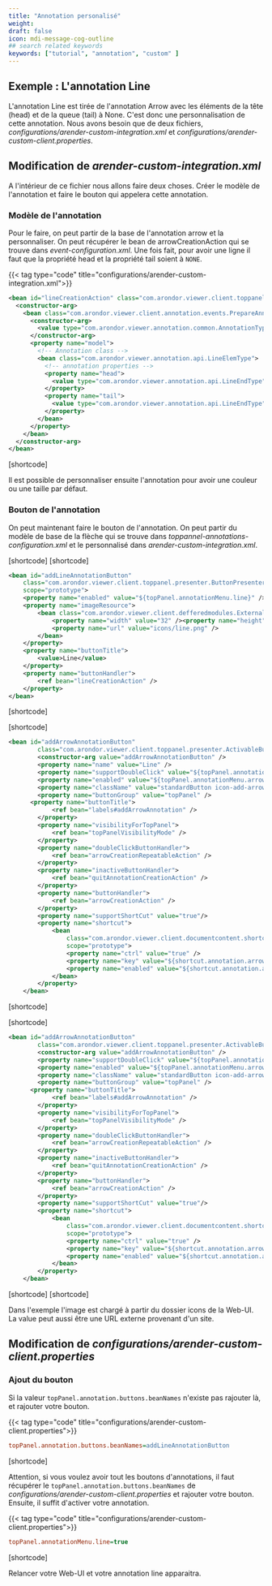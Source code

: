 ```yaml
---
title: "Annotation personalisé"
weight: 
draft: false
icon: mdi-message-cog-outline
## search related keywords
keywords: ["tutorial", "annotation", "custom" ]
---
```


## Exemple : L'annotation Line

L'annotation Line est tirée de l'annotation Arrow avec les éléments de
la tête (head) et de la queue (tail) à None. C'est donc une
personnalisation de cette annotation. Nous avons besoin que de deux
fichiers, _configurations/arender-custom-integration.xml_
et _configurations/arender-custom-client.properties_.

## Modification de _arender-custom-integration.xml_

A l'intérieur de ce fichier nous allons faire deux choses. Créer le
modèle de l'annotation et faire le bouton qui appelera cette
annotation.

### Modèle de l'annotation

Pour le faire, on peut partir de la base de l'annotation arrow et la
personnaliser. On peut récupérer le bean de arrowCreationAction qui se
trouve dans _event-configuration.xml_. Une
fois fait, pour avoir une ligne il faut que la propriété head et la
propriété tail soient à `NONE`.

{{< tag type="code" title="configurations/arender-custom-integration.xml">}}

``` xml
<bean id="lineCreationAction" class="com.arondor.viewer.client.toppanel.behavior.annotation.CreateAnnotationButtonHandler">
  <constructor-arg>
    <bean class="com.arondor.viewer.client.annotation.events.PrepareAnnotationCreationEvent">
      <constructor-arg>
        <value type="com.arondor.viewer.annotation.common.AnnotationType">Line</value>
      </constructor-arg>
      <property name="model">
        <!-- Annotation class -->
        <bean class="com.arondor.viewer.annotation.api.LineElemType">
          <!-- annotation properties -->
          <property name="head">
            <value type="com.arondor.viewer.annotation.api.LineEndType">NONE</value>
          </property>
          <property name="tail">
            <value type="com.arondor.viewer.annotation.api.LineEndType">NONE</value>
          </property>
        </bean>
      </property>
    </bean>
  </constructor-arg>
</bean>
```

[shortcode]

Il est possible de personnaliser ensuite l'annotation pour avoir une
couleur ou une taille par défaut.

### Bouton de l'annotation

On peut maintenant faire le bouton de l'annotation. On peut partir du
modèle de base de la flèche qui se trouve dans _toppannel-annotations-configuration.xml_
et le personnalisé dans _arender-custom-integration.xml_.

[shortcode]
[shortcode]

``` xml
<bean id="addLineAnnotationButton"
    class="com.arondor.viewer.client.toppanel.presenter.ButtonPresenter"
    scope="prototype">
    <property name="enabled" value="${topPanel.annotationMenu.line}" />
    <property name="imageResource">
        <bean class="com.arondor.viewer.client.defferedmodules.ExternalImageResource">
            <property name="width" value="32" /><property name="height" value="32" />
            <property name="url" value="icons/line.png" />
        </bean>
    </property>
    <property name="buttonTitle">
        <value>Line</value>
    </property>
    <property name="buttonHandler">
        <ref bean="lineCreationAction" />
    </property>
</bean>
```

[shortcode]

[shortcode]

``` xml
<bean id="addArrowAnnotationButton"
		class="com.arondor.viewer.client.toppanel.presenter.ActivableButtonPresenter">
		<constructor-arg value="addArrowAnnotationButton" />
		<property name="name" value="Line" />
		<property name="supportDoubleClick" value="${topPanel.annotationMenu.arrow.repeat}" />
		<property name="enabled" value="${topPanel.annotationMenu.arrow}" />
		<property name="className" value="standardButton icon-add-arrow toppanelButton" />
		<property name="buttonGroup" value="topPanel" />
	  <property name="buttonTitle">
			<ref bean="labels#addArrowAnnotation" />
		</property>
		<property name="visibilityForTopPanel">
			<ref bean="topPanelVisibilityMode" />
		</property>
		<property name="doubleClickButtonHandler">
			<ref bean="arrowCreationRepeatableAction" />
		</property>
		<property name="inactiveButtonHandler">
			<ref bean="quitAnnotationCreationAction" />
		</property>
		<property name="buttonHandler">
			<ref bean="arrowCreationAction" />
		</property>
		<property name="supportShortCut" value="true"/>
		<property name="shortcut">
			<bean
				class="com.arondor.viewer.client.documentcontent.shortcuts.KeyboardShortCut"
				scope="prototype">
				<property name="ctrl" value="true" />
				<property name="key" value="${shortcut.annotation.arrow.key}" />
				<property name="enabled" value="${shortcut.annotation.arrow.enabled}" />
			</bean>
		</property>
	</bean>
```

[shortcode]

[shortcode]

``` xml
<bean id="addArrowAnnotationButton"
		class="com.arondor.viewer.client.toppanel.presenter.ActivableButtonPresenter">
		<constructor-arg value="addArrowAnnotationButton" />
		<property name="supportDoubleClick" value="${topPanel.annotationMenu.arrow.repeat}" />
		<property name="enabled" value="${topPanel.annotationMenu.arrow}" />
		<property name="className" value="standardButton icon-add-arrow toppanelButton" />
		<property name="buttonGroup" value="topPanel" />
	  <property name="buttonTitle">
			<ref bean="labels#addArrowAnnotation" />
		</property>
		<property name="visibilityForTopPanel">
			<ref bean="topPanelVisibilityMode" />
		</property>
		<property name="doubleClickButtonHandler">
			<ref bean="arrowCreationRepeatableAction" />
		</property>
		<property name="inactiveButtonHandler">
			<ref bean="quitAnnotationCreationAction" />
		</property>
		<property name="buttonHandler">
			<ref bean="arrowCreationAction" />
		</property>
		<property name="supportShortCut" value="true"/>
		<property name="shortcut">
			<bean
				class="com.arondor.viewer.client.documentcontent.shortcuts.KeyboardShortCut"
				scope="prototype">
				<property name="ctrl" value="true" />
				<property name="key" value="${shortcut.annotation.arrow.key}" />
				<property name="enabled" value="${shortcut.annotation.arrow.enabled}" />
			</bean>
		</property>
	</bean>
```

[shortcode]
[shortcode]

Dans l'exemple l'image est chargé à partir du dossier icons de la Web-UI. La
value peut aussi être une URL externe provenant d'un site.

## Modification de _configurations/arender-custom-client.properties_

### Ajout du bouton

Si la valeur `topPanel.annotation.buttons.beanNames` n'existe pas
rajouter là, et rajouter votre bouton.

{{< tag type="code" title="configurations/arender-custom-client.properties">}}

```cfg
topPanel.annotation.buttons.beanNames=addLineAnnotationButton
```

[shortcode]

Attention, si vous voulez avoir tout les boutons d'annotations, il faut
récupérer le `topPanel.annotation.buttons.beanNames` de _configurations/arender-custom-client.properties_
et rajouter votre bouton. Ensuite, il suffit d'activer votre annotation.

{{< tag type="code" title="configurations/arender-custom-client.properties">}}

```cfg
topPanel.annotationMenu.line=true
```

[shortcode]

Relancer votre Web-UI et votre annotation line apparaitra.
